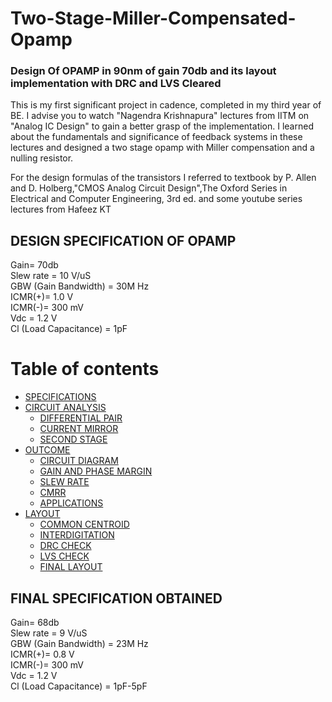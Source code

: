 # Two-Stage-Miller-Compensated-Opamp
### Design Of OPAMP in 90nm of gain 70db and its layout implementation with DRC and LVS Cleared             

This is my first significant project in cadence, completed in my third year of BE. I advise you to watch "Nagendra Krishnapura" lectures from IITM  on "Analog IC Design" to gain a better grasp of the implementation. I learned about the fundamentals and significance of feedback systems in these lectures and designed a two stage opamp with Miller compensation and a nulling resistor.

For the design formulas of the transistors I referred to textbook by P. Allen and D. Holberg,"CMOS Analog Circuit Design",The Oxford Series in Electrical and Computer Engineering, 3rd ed. and some youtube series lectures from Hafeez KT


## DESIGN SPECIFICATION OF OPAMP
Gain= 70db <br>
Slew rate = 10 V/uS <br>
GBW (Gain Bandwidth) = 30M Hz <br>
ICMR(+)= 1.0 V <br>
ICMR(-)= 300 mV <br>
Vdc = 1.2 V <br>
Cl (Load Capacitance) = 1pF <br>




Table of contents
=================

<!--ts-->
   * [SPECIFICATIONS](https://github.com/Chetan-G-Gokhale/Two-Stage-Miller-Compensated-Opamp/edit/main/README.md#the-design-specifications-of-opamp)
   * [CIRCUIT ANALYSIS](https://github.com/Chetan-G-Gokhale/Two-Stage-Miller-Compensated-Opamp/tree/a7e6dc1db5b0d7c6e0652ee6a39ef51033dff6da/Circuit_Analysis)
      * [DIFFERENTIAL PAIR](https://github.com/Chetan-G-Gokhale/Two-Stage-Miller-Compensated-Opamp/tree/a7e6dc1db5b0d7c6e0652ee6a39ef51033dff6da/Circuit_Analysis/Differential_pairs)
      * [CURRENT MIRROR](https://github.com/Chetan-G-Gokhale/Two-Stage-Miller-Compensated-Opamp/tree/a7e6dc1db5b0d7c6e0652ee6a39ef51033dff6da/Circuit_Analysis/Current_mirror)
      * [SECOND STAGE](#remote-files)
   * [OUTCOME](https://github.com/Chetan-G-Gokhale/Two-Stage-Miller-Compensated-Opamp/tree/a7e6dc1db5b0d7c6e0652ee6a39ef51033dff6da/Results)
       * [CIRCUIT DIAGRAM](https://github.com/Chetan-G-Gokhale/Two-Stage-Miller-Compensated-Opamp/tree/main/Results/Specs_obtained#circuit-diagram)
       * [GAIN AND PHASE MARGIN](https://github.com/Chetan-G-Gokhale/Two-Stage-Miller-Compensated-Opamp/tree/main/Results/Specs_obtained#gain-and-phase-margin)
       * [SLEW RATE](https://github.com/Chetan-G-Gokhale/Two-Stage-Miller-Compensated-Opamp/tree/main/Results/Specs_obtained#slew-rate)
       * [CMRR](https://github.com/Chetan-G-Gokhale/Two-Stage-Miller-Compensated-Opamp/tree/main/Results/Specs_obtained#cmrr-common-mode-rejection-ratio)
       * [APPLICATIONS](#public)
   * [LAYOUT](https://github.com/Chetan-G-Gokhale/Two-Stage-Miller-Compensated-Opamp/tree/a7e6dc1db5b0d7c6e0652ee6a39ef51033dff6da/Results/Layout)
     * [COMMON CENTROID](https://github.com/Chetan-G-Gokhale/Two-Stage-Miller-Compensated-Opamp/tree/main/Results/Layout#common-centriod)
     * [INTERDIGITATION](https://github.com/Chetan-G-Gokhale/Two-Stage-Miller-Compensated-Opamp/tree/main/Results/Layout#interdigitation)
     * [DRC CHECK](https://github.com/Chetan-G-Gokhale/Two-Stage-Miller-Compensated-Opamp/blob/a7e6dc1db5b0d7c6e0652ee6a39ef51033dff6da/Results/Layout/OPAMP_DRC_CLEAR.png)
     * [LVS CHECK](https://github.com/Chetan-G-Gokhale/Two-Stage-Miller-Compensated-Opamp/blob/a7e6dc1db5b0d7c6e0652ee6a39ef51033dff6da/Results/Layout/OPAMP_LVS_CLEARog2.png)
     * [FINAL LAYOUT](https://github.com/Chetan-G-Gokhale/Two-Stage-Miller-Compensated-Opamp/blob/a7e6dc1db5b0d7c6e0652ee6a39ef51033dff6da/Results/Layout/FINAL.png)
    <!--te-->
    
## FINAL SPECIFICATION OBTAINED

Gain= 68db <br>
Slew rate = 9 V/uS <br>
GBW (Gain Bandwidth) = 23M Hz <br>
ICMR(+)= 0.8 V <br>
ICMR(-)= 300 mV <br>
Vdc = 1.2 V <br>
Cl (Load Capacitance) = 1pF-5pF <br>
    
    
   






